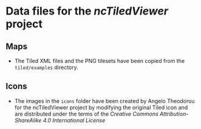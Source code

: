 # Data files for the *ncTiledViewer* project

## Maps

- The Tiled XML files and the PNG tilesets have been copied from the `tiled/examples` directory.

## Icons

- The images in the `icons` folder have been created by Angelo Theodorou for the ncTiledViewer project by modifying the original Tiled icon and are distributed under the terms of the *Creative Commons Attribution-ShareAlike 4.0 International License*
